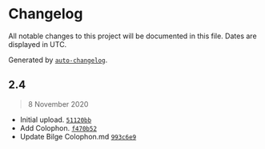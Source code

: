 # Changelog

All notable changes to this project will be documented in this file. Dates are displayed in UTC.

Generated by [`auto-changelog`](https://github.com/CookPete/auto-changelog).

## 2.4

> 8 November 2020

* Initial upload. [`51120bb`](https://github.com/extratone/bilge/commit/51120bb27df10d3abb77b0c662803582a25b6ba9)
* Add Colophon. [`f470b52`](https://github.com/extratone/bilge/commit/f470b52ccc68aef9c748b598f7c8cc479db0a7c4)
* Update Bilge Colophon.md [`993c6e9`](https://github.com/extratone/bilge/commit/993c6e98ab10fab347b34e8644b3e3daee5b4f46)


